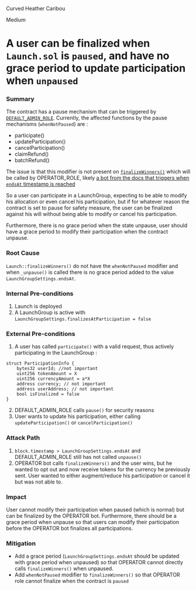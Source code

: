 Curved Heather Caribou

Medium

# A user can be finalized when `Launch.sol` is `paused`, and have no grace period to update participation when `unpaused`

### Summary

The contract has a pause mechanism that can be triggered by [`DEFAULT_ADMIN_ROLE`](https://github.com/sherlock-audit/2025-02-rova/blob/53fb6d71d253676bfbd00926e8f217f40c62d8c5/rova-contracts/src/Launch.sol#L860-L867). 
Currently, the affected functions by the pause mechanisms (`whenNotPaused`) are :
- participate()
- updateParticipation()
- cancelParticipation()
- claimRefund()
- batchRefund()

The issue is that this modifier is not present on [`finalizeWinners()`](https://github.com/sherlock-audit/2025-02-rova/blob/53fb6d71d253676bfbd00926e8f217f40c62d8c5/rova-contracts/src/Launch.sol#L522-L527) which will be called by OPERATOR_ROLE, likely [a bot from the docs that triggers when `endsAt` timestamp is reached](https://github.com/dpm-labs/rova-contracts/blob/main/README.md#roles)

So a user can participate in a LaunchGroup, expecting to be able to modify his allocation or even cancel his participation, but if for whatever reason the contract is set to pause for safety measure, the user can be finalized against his will without being able to modify or cancel his participation.

Furthermore, there is no grace period when the state unpause, user should have a grace period to modify their participation when the contract unpause.

### Root Cause

`Launch::finalizeWinners()` do not have the `whenNotPaused` modifier and when `_unpause()` is called there is no grace period added to the value `LaunchGroupSettings.endsAt`. 

### Internal Pre-conditions

1. Launch is deployed
2. A LaunchGroup is active with `LaunchGroupSettings.finalizesAtParticipation = false`

### External Pre-conditions

1. A user has called `participate()` with a valid request, thus actively participating in the LaunchGroup :
```solidity
struct ParticipationInfo {
    bytes32 userId; //not important
    uint256 tokenAmount = X
    uint256 currencyAmount = a*X
    address currency; // not important
    address userAddress; // not important
    bool isFinalized = false
}
```
2. DEFAULT_ADMIN_ROLE calls `pause()` for security reasons
3. User wants to update his participation, either calling `updateParticipation()` or `cancelParticipation()`

### Attack Path

1. `block.timestamp > LaunchGroupSettings.endsAt` and DEFAULT_ADMIN_ROLE still has not called `unpause()`
2. OPERATOR bot calls `finalizeWinners()` and the user wins, but he wanted to opt out and now receive tokens for the currency he previously sent. User wanted to either augment/reduce his participation or cancel it but was not able to.

### Impact

User cannot modify their participation when paused (which is normal) but can be finalized by the OPERATOR bot. Furthermore, there should be a grace period when unpause so that users can modify their participation before the OPERATOR bot finalizes all participations.


### Mitigation

- Add a grace period (`LaunchGroupSettings.endsAt` should be updated with grace period when unpaused) so that OPERATOR cannot directly calls `finalizeWinners()` when unpaused.
- Add `whenNotPaused` modifier to `finalizeWinners()` so that OPERATOR role cannot finalize when the contract is `paused`